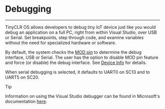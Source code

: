 # Debugging
---
TinyCLR OS allows developers to debug tiny IoT device just like you would debug an application on a full PC, right from  within Visual Studio, over USB or Serial. Set breakpoints, step through code, and examine variables without the need for specialized hardware or software.

By default, the system checks the [MOD pin](../special-pins.md) to determine the debug interface, USB or Serial. The user has the option to disable MOD pin feature and force (or disable) the debug interface. See [Device Info](device-info.md) for details.

When serial debugging is selected, it defaults to UART0 on SC13 and to UART5 on SC20.

> [!TIP]
> Information on using the Visual Studio debugger can be found in Microsoft's documentation [here](https://docs.microsoft.com/en-us/visualstudio/debugger/debugger-feature-tour?view=vs-2019).
